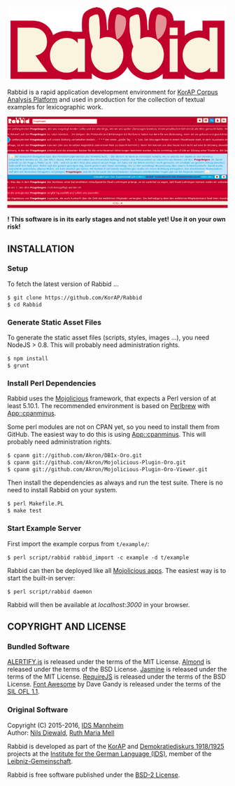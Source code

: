 ![Rabbid](https://raw.githubusercontent.com/KorAP/Rabbid/master/dev/demo/img/rabbid.png)

Rabbid is a rapid application development environment for
[KorAP Corpus Analysis Platform](http://korap.ids-mannheim.de/)
and used in production for the collection of textual examples for lexicographic work.

![Rabbid Screenshot](https://raw.githubusercontent.com/KorAP/Rabbid/master/dev/demo/img/screenshot.png)

**! This software is in its early stages and not stable yet! Use it on your own risk!**

## INSTALLATION

### Setup

To fetch the latest version of Rabbid ...

```
$ git clone https://github.com/KorAP/Rabbid
$ cd Rabbid
```

### Generate Static Asset Files

To generate the static asset files (scripts, styles, images ...),
you need NodeJS > 0.8. This will probably need administration
rights.

```
$ npm install
$ grunt
```

### Install Perl Dependencies

Rabbid uses the [Mojolicious](http://mojolicio.us/) framework,
that expects a Perl version of at least 5.10.1.
The recommended environment is based on [Perlbrew](http://perlbrew.pl/)
with [App::cpanminus](http://search.cpan.org/~miyagawa/App-cpanminus/).

Some perl modules are not on CPAN yet, so you need to install them from GitHub.
The easiest way to do this is using
[App::cpanminus](http://search.cpan.org/~miyagawa/App-cpanminus/).
This will probably need administration rights.

```
$ cpanm git://github.com/Akron/DBIx-Oro.git
$ cpanm git://github.com/Akron/Mojolicious-Plugin-Oro.git
$ cpanm git://github.com/Akron/Mojolicious-Plugin-Oro-Viewer.git
```

Then install the dependencies as always and run the test suite.
There is no need to install Rabbid on your system.

```
$ perl Makefile.PL
$ make test
```

### Start Example Server

First import the example corpus from ```t/example/```:

```
$ perl script/rabbid rabbid_import -c example -d t/example
```

Rabbid can then be deployed like all
[Mojolicious apps](http://mojolicio.us/perldoc/Mojolicious/Guides/Cookbook#DEPLOYMENT).
The easiest way is to start the built-in server:

```
$ perl script/rabbid daemon
```

Rabbid will then be available at *localhost:3000* in your browser.

## COPYRIGHT AND LICENSE

### Bundled Software

[ALERTIFY.js](https://fabien-d.github.io/alertify.js/)
is released under the terms of the MIT License.
[Almond](https://github.com/jrburke/almond)
is released under the terms of the BSD License.
[Jasmine](https://jasmine.github.io/)
is released under the terms of the MIT License.
[RequireJS](http://requirejs.org/)
is released under the terms of the BSD License.
[Font Awesome](http://fontawesome.io)
by Dave Gandy
is released under the terms of the
[SIL OFL 1.1](http://scripts.sil.org/OFL).

### Original Software

Copyright (C) 2015-2016, [IDS Mannheim](http://www.ids-mannheim.de/)<br>
Author: [Nils Diewald](http://nils-diewald.de/),
[Ruth Maria Mell](http://ruth-mell.de)

Rabbid is developed as part of the [KorAP](http://korap.ids-mannheim.de/)
and
[Demokratiediskurs 1918/1925](http://www1.ids-mannheim.de/lexik/zeitreflexion18.html)
projects at the
[Institute for the German Language (IDS)](http://ids-mannheim.de/),
member of the
[Leibniz-Gemeinschaft](http://www.leibniz-gemeinschaft.de/en/about-us/leibniz-competition/projekte-2011/2011-funding-line-2/).

Rabbid is free software published under the
[BSD-2 License](https://raw.githubusercontent.com/KorAP/Rabbid/master/LICENSE).
